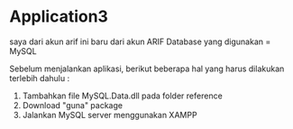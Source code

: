 # Application3
saya dari akun arif
ini baru dari akun ARIF
Database yang digunakan = MySQL

Sebelum menjalankan aplikasi, berikut beberapa hal yang harus dilakukan terlebih dahulu :
1. Tambahkan file MySQL.Data.dll pada folder reference
2. Download "guna" package
3. Jalankan MySQL server menggunakan XAMPP
